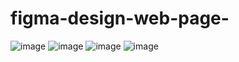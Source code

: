 # figma-design-web-page-
![image](https://user-images.githubusercontent.com/96628989/201487361-8a04b8bf-8264-4c76-9922-0f8ea783c03e.png)
![image](https://user-images.githubusercontent.com/96628989/201487385-626cea85-ac09-4cc6-aef3-4f8dd223d0f9.png)
![image](https://user-images.githubusercontent.com/96628989/201487415-d6d73e06-a240-4164-9890-3b4cc58d1c0e.png)
![image](https://user-images.githubusercontent.com/96628989/201487429-7db1a59e-fc6a-42c9-8ba9-5d9d07207777.png)
